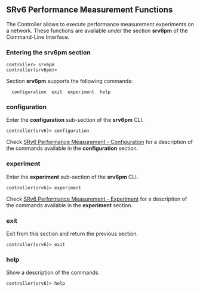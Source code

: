 **SRv6 Performance Measurement Functions**
----

The Controller allows to execute performance measurement experiments on a network. These functions are available under the section **srv6pm** of the Command-Line Interface.


### Entering the **srv6pm** section

```console
controller> srv6pm
controller(srv6pm)> 
```

Section **srv6pm** supports the following commands:
```console
  configuration  exit  experiment  help
```


### configuration

Enter the **configuration** sub-section of the **srv6pm** CLI.

```console
controller(srv6)> configuration
```

Check [SRv6 Performance Measurement - Configuration](srv6pm_configuration.md) for a description of the commands available in the **configuration** section.


### experiment

Enter the **experiment** sub-section of the **srv6pm** CLI.

```console
controller(srv6)> experiment
```

Check [SRv6 Performance Measurement - Experiment](srv6pm_configuration.md) for a description of the commands available in the **experiment** section.


### exit

Exit from this section and return the previous section.

```console
controller(srv6)> exit
```


### help

Show a description of the commands.

```console
controller(srv6)> help
```
